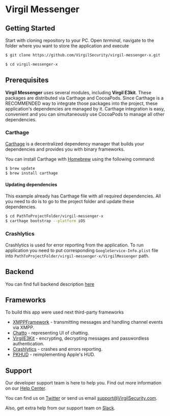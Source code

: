 # Virgil Messenger

## Getting Started

Start with cloning repository to your PC. Open *terminal*, navigate to the folder where you want to store the application and execute
```bash
$ git clone https://github.com/VirgilSecurity/virgil-messenger-x.git

$ cd virgil-messenger-x
```

## Prerequisites
**Virgil Messenger** uses several modules, including **Virgil E3kit**. These packages are distributed via Carthage and CocoaPods. Since Carthage is a RECOMMENDED way to integrate those packages into the project, these application's dependencies are managed by it. Carthage integration is easy, convenient and you can simultaneously use CocoaPods to manage all other dependencies.

### Carthage

[Carthage](https://github.com/Carthage/Carthage) is a decentralized dependency manager that builds your dependencies and provides you with binary frameworks.

You can install Carthage with [Homebrew](http://brew.sh/) using the following command:

```bash
$ brew update
$ brew install carthage
```

#### Updating dependencies
This example already has Carthage file with all required dependencies. All you need to do is to go to the project folder and update these dependencies.

```bash 
$ cd PathToProjectFolder/virgil-messenger-x
$ carthage bootstrap --platform iOS
```

### Crashlytics
Crashlytics is used for error reporting from the application. To run application you need to put corresponding `GoogleService-Info.plist` file into `PathToProjectFolder/virgil-messenger-x/VirgilMessenger` path.

## Backend
You can find full backend description [here](https://github.com/VirgilSecurity/virgil-devops-environment/blob/master/instructions/virgil-messenger.md)

## Frameworks

To build this app were used next third-party frameworks

* [XMPPFramework](https://github.com/robbiehanson/XMPPFramework) - transmitting messages and handling channel events via XMPP.
* [Chatto](https://github.com/badoo/Chatto) - representing UI of chatting. 
* [VirgilE3Kit](https://github.com/VirgilSecurity/virgil-e3kit-x) - encrypting, decrypting messages and passwordless authentication.
* [Crashlytics](https://firebase.google.com/docs/crashlytics/?gclid=CjwKCAjwvOHzBRBoEiwA48i6AoRSMkUm5XbMUKntGYv5akNU7kkHZhrBXonf5Q_s7I3shRxK302DYxoCLrAQAvD_BwE) - crashes and errors reporting.
* [PKHUD](https://github.com/pkluz/PKHUD) - reimplementing Apple's HUD.

## Support

Our developer support team is here to help you. Find out more information on our [Help Center](https://help.virgilsecurity.com/).

You can find us on [Twitter](https://twitter.com/VirgilSecurity) or send us email support@VirgilSecurity.com.

Also, get extra help from our support team on [Slack](https://virgilsecurity.com/join-community).

[_getstarted_root]: https://developer.virgilsecurity.com/docs/swift/get-started
[_getstarted_encryption]: https://developer.virgilsecurity.com/docs/swift/get-started/encrypted-communication
[_getstarted_storage]: https://developer.virgilsecurity.com/docs/swift/get-started/encrypted-storage
[_getstarted_data_integrity]: https://developer.virgilsecurity.com/docs/swift/get-started/data-integrity
[_guides]: https://developer.virgilsecurity.com/docs/swift/guides
[_guide_initialization]: https://developer.virgilsecurity.com/docs/swift/how-to/setup/v5/install-sdk
[_guide_virgil_cards]: https://developer.virgilsecurity.com/docs/swift/how-to/public-key-management/v5/create-card
[_guide_virgil_keys]: https://developer.virgilsecurity.com/docs/swift/how-to/public-key-management/v5/create-card
[_guide_encryption]: https://developer.virgilsecurity.com/docs/swift/how-to/public-key-management/v5/use-card-for-crypto-operation
[_reference_api]: https://developer.virgilsecurity.com/docs/api-reference
